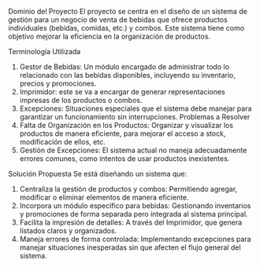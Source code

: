 Dominio del Proyecto
El proyecto se centra en el diseño de un sistema de gestión para un negocio de venta de bebidas que ofrece productos individuales (bebidas, comidas, etc.) y combos. Este sistema tiene como objetivo mejorar la eficiencia en la organización de productos.

Terminología Utilizada
1.	Gestor de Bebidas: Un módulo encargado de administrar todo lo relacionado con las bebidas disponibles, incluyendo su inventario, precios y promociones.
2.	Imprimidor: este se va a encargar de generar representaciones impresas de los productos o combos.
3.	Excepciones: Situaciones especiales que el sistema debe manejar para garantizar un funcionamiento sin interrupciones.
Problemas a Resolver
1.	Falta de Organización en los Productos: Organizar y visualizar los productos de manera eficiente, para mejorar el acceso a stock, modificación de ellos, etc.
2.	Gestión de Excepciones: El sistema actual no maneja adecuadamente errores comunes, como intentos de usar productos inexistentes.

Solución Propuesta
Se está diseñando un sistema que:
1.	Centraliza la gestión de productos y combos: Permitiendo agregar, modificar o eliminar elementos de manera eficiente.
2.	Incorpora un módulo específico para bebidas: Gestionando inventarios y promociones de forma separada pero integrada al sistema principal.
3.	Facilita la impresión de detalles: A través del Imprimidor, que genera listados claros y organizados. 
4.	Maneja errores de forma controlada: Implementando excepciones para manejar situaciones inesperadas sin que afecten el flujo general del sistema.
